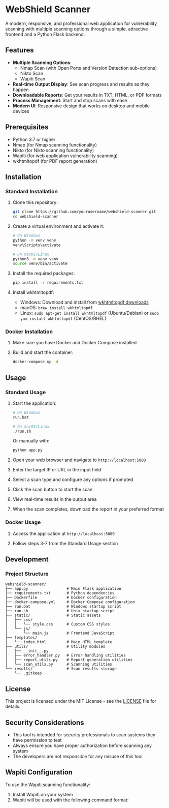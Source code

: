 # WebShield Scanner

A modern, responsive, and professional web application for vulnerability scanning with multiple scanning options through a simple, attractive frontend and a Python Flask backend.

## Features

- **Multiple Scanning Options**:
  - Nmap Scan (with Open Ports and Version Detection sub-options)
  - Nikto Scan
  - Wapiti Scan
- **Real-time Output Display**: See scan progress and results as they happen
- **Downloadable Reports**: Get your results in TXT, HTML, or PDF formats
- **Process Management**: Start and stop scans with ease
- **Modern UI**: Responsive design that works on desktop and mobile devices

## Prerequisites

- Python 3.7 or higher
- Nmap (for Nmap scanning functionality)
- Nikto (for Nikto scanning functionality)
- Wapiti (for web application vulnerability scanning)
- wkhtmltopdf (for PDF report generation)

## Installation

### Standard Installation

1. Clone this repository:
   ```bash
   git clone https://github.com/yourusername/webshield-scanner.git
   cd webshield-scanner
   ```

2. Create a virtual environment and activate it:
   ```bash
   # On Windows
   python -m venv venv
   venv\Scripts\activate
   
   # On macOS/Linux
   python3 -m venv venv
   source venv/bin/activate
   ```

3. Install the required packages:
   ```bash
   pip install -r requirements.txt
   ```

4. Install wkhtmltopdf:
   - Windows: Download and install from [wkhtmltopdf downloads](https://wkhtmltopdf.org/downloads.html)
   - macOS: `brew install wkhtmltopdf`
   - Linux: `sudo apt-get install wkhtmltopdf` (Ubuntu/Debian) or `sudo yum install wkhtmltopdf` (CentOS/RHEL)

### Docker Installation

1. Make sure you have Docker and Docker Compose installed

2. Build and start the container:
   ```bash
   docker-compose up -d
   ```

## Usage

### Standard Usage

1. Start the application:
   ```bash
   # On Windows
   run.bat
   
   # On macOS/Linux
   ./run.sh
   ```
   Or manually with:
   ```bash
   python app.py
   ```

2. Open your web browser and navigate to `http://localhost:5000`

3. Enter the target IP or URL in the input field

4. Select a scan type and configure any options if prompted

5. Click the scan button to start the scan

6. View real-time results in the output area

7. When the scan completes, download the report in your preferred format

### Docker Usage

1. Access the application at `http://localhost:5000`

2. Follow steps 3-7 from the Standard Usage section

## Development

### Project Structure

```
webshield-scanner/
├── app.py                 # Main Flask application
├── requirements.txt       # Python dependencies
├── Dockerfile             # Docker configuration
├── docker-compose.yml     # Docker Compose configuration
├── run.bat                # Windows startup script
├── run.sh                 # Unix startup script
├── static/                # Static assets
│   ├── css/
│   │   └── style.css      # Custom CSS styles
│   └── js/
│       └── main.js        # Frontend JavaScript
├── templates/
│   └── index.html         # Main HTML template
├── utils/                 # Utility modules
│   ├── __init__.py
│   ├── error_handler.py   # Error handling utilities
│   ├── report_utils.py    # Report generation utilities
│   └── scan_utils.py      # Scanning utilities
└── results/               # Scan results storage
    └── .gitkeep
```

## License

This project is licensed under the MIT License - see the [LICENSE](LICENSE) file for details.

## Security Considerations

- This tool is intended for security professionals to scan systems they have permission to test
- Always ensure you have proper authorization before scanning any system
- The developers are not responsible for any misuse of this tool

## Wapiti Configuration

To use the Wapiti scanning functionality:

1. Install Wapiti on your system
2. Wapiti will be used with the following command format: